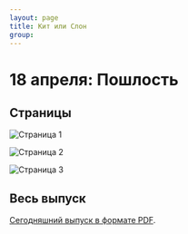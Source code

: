 ```yaml
---
layout: page
title: Кит или Слон
group: 
---
```


# 18 апреля: Пошлость

## Страницы

![Страница 1](https://www.dropbox.com/scl/fi/zizyags7wd9q8v7ilt3kg/2025-04-18-page001.jpg?rlkey=qog6t98hbffpyhl1rtmxmklvg&raw=1)

![Страница 2](https://www.dropbox.com/scl/fi/ocomdf1we8a07upjf392u/2025-04-18-page002.jpg?rlkey=4zy9a7hlustyx5mnus8z5htgj&raw=1)

![Страница 3](https://www.dropbox.com/scl/fi/8cns9l5ceg7olmeod995i/2025-04-18-page003.jpg?rlkey=2arkilfdf7akkdhjf5x2q0w0q&raw=1)

## Весь выпуск

[Сегодняшний выпуск в формате PDF](https://www.dropbox.com/scl/fi/6kbozbo6hdt061bxou9bq/2025-04-18.pdf?rlkey=nfvqdz1asm2kqbx2wd7hostbj&raw=1). 



